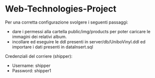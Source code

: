 # Web-Technologies-Project

Per una corretta configurazione svolgere i seguenti passaggi:

-   dare i permessi alla cartella public/img/products per poter caricare le immagini dei relativi album.
-   incollare ed eseguire le ddl presenti in server/db/UniboVinyl.ddl ed importare i dati presenti in dataInsert.sql

Credenziali del corriere (shipper):

-   Username: shipper
-   Password: shipper1
